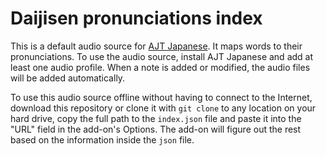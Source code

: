 # Daijisen pronunciations index

This is a default audio source for [AJT Japanese](https://ankiweb.net/shared/info/1344485230).
It maps words to their pronunciations.
To use the audio source, install AJT Japanese and add at least one audio profile.
When a note is added or modified, the audio files will be added automatically.

To use this audio source offline without having to connect to the Internet,
download this repository
or clone it with `git clone` to any location on your hard drive,
copy the full path to the `index.json` file and paste it into the "URL" field in the add-on's Options.
The add-on will figure out the rest based on the information inside the `json` file.
